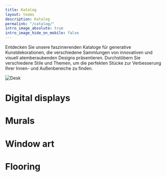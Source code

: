 ```yaml
---
title: Katalog
layout: teams
description: Katalog
permalink: "/catalog/"
intro_image_absolute: true
intro_image_hide_on_mobile: false
---
```


Entdecken Sie unsere faszinierenden Kataloge für generative Kunstdekorationen, die verschiedene Sammlungen von innovativen und visuell atemberaubenden Designs präsentieren. Durchstöbern Sie verschiedene Stile und Themen, um die perfekten Stücke zur Verbesserung Ihrer Innen- und Außenbereiche zu finden.

![Desk](/images/desk.png)

# Digital displays

# Murals

# Window art


# Flooring


